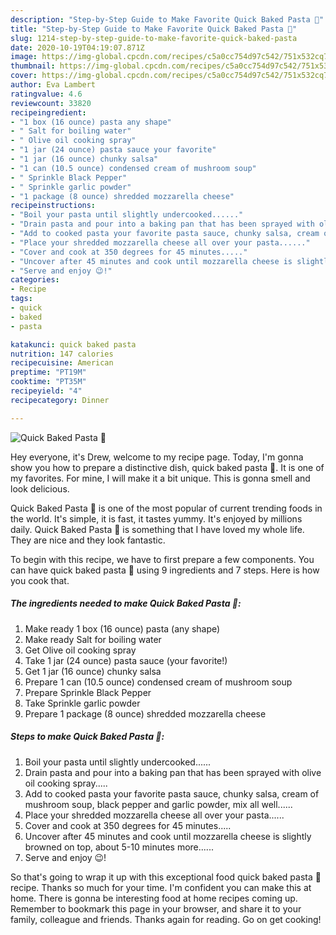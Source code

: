 ```yaml
---
description: "Step-by-Step Guide to Make Favorite Quick Baked Pasta 🍝"
title: "Step-by-Step Guide to Make Favorite Quick Baked Pasta 🍝"
slug: 1214-step-by-step-guide-to-make-favorite-quick-baked-pasta
date: 2020-10-19T04:19:07.871Z
image: https://img-global.cpcdn.com/recipes/c5a0cc754d97c542/751x532cq70/quick-baked-pasta-🍝-recipe-main-photo.jpg
thumbnail: https://img-global.cpcdn.com/recipes/c5a0cc754d97c542/751x532cq70/quick-baked-pasta-🍝-recipe-main-photo.jpg
cover: https://img-global.cpcdn.com/recipes/c5a0cc754d97c542/751x532cq70/quick-baked-pasta-🍝-recipe-main-photo.jpg
author: Eva Lambert
ratingvalue: 4.6
reviewcount: 33820
recipeingredient:
- "1 box (16 ounce) pasta any shape"
- " Salt for boiling water"
- " Olive oil cooking spray"
- "1 jar (24 ounce) pasta sauce your favorite"
- "1 jar (16 ounce) chunky salsa"
- "1 can (10.5 ounce) condensed cream of mushroom soup"
- " Sprinkle Black Pepper"
- " Sprinkle garlic powder"
- "1 package (8 ounce) shredded mozzarella cheese"
recipeinstructions:
- "Boil your pasta until slightly undercooked......"
- "Drain pasta and pour into a baking pan that has been sprayed with olive oil cooking spray....."
- "Add to cooked pasta your favorite pasta sauce, chunky salsa, cream of mushroom soup, black pepper and garlic powder, mix all well......"
- "Place your shredded mozzarella cheese all over your pasta......"
- "Cover and cook at 350 degrees for 45 minutes....."
- "Uncover after 45 minutes and cook until mozzarella cheese is slightly browned on top, about 5-10 minutes more......"
- "Serve and enjoy 😉!"
categories:
- Recipe
tags:
- quick
- baked
- pasta

katakunci: quick baked pasta 
nutrition: 147 calories
recipecuisine: American
preptime: "PT19M"
cooktime: "PT35M"
recipeyield: "4"
recipecategory: Dinner

---
```



![Quick Baked Pasta 🍝](https://img-global.cpcdn.com/recipes/c5a0cc754d97c542/751x532cq70/quick-baked-pasta-🍝-recipe-main-photo.jpg)

Hey everyone, it's Drew, welcome to my recipe page. Today, I'm gonna show you how to prepare a distinctive dish, quick baked pasta 🍝. It is one of my favorites. For mine, I will make it a bit unique. This is gonna smell and look delicious.



Quick Baked Pasta 🍝 is one of the most popular of current trending foods in the world. It's simple, it is fast, it tastes yummy. It's enjoyed by millions daily. Quick Baked Pasta 🍝 is something that I have loved my whole life. They are nice and they look fantastic.


To begin with this recipe, we have to first prepare a few components. You can have quick baked pasta 🍝 using 9 ingredients and 7 steps. Here is how you cook that.

<!--inarticleads1-->

##### The ingredients needed to make Quick Baked Pasta 🍝:

1. Make ready 1 box (16 ounce) pasta (any shape)
1. Make ready  Salt for boiling water
1. Get  Olive oil cooking spray
1. Take 1 jar (24 ounce) pasta sauce (your favorite!)
1. Get 1 jar (16 ounce) chunky salsa
1. Prepare 1 can (10.5 ounce) condensed cream of mushroom soup
1. Prepare  Sprinkle Black Pepper
1. Take  Sprinkle garlic powder
1. Prepare 1 package (8 ounce) shredded mozzarella cheese




<!--inarticleads2-->

##### Steps to make Quick Baked Pasta 🍝:

1. Boil your pasta until slightly undercooked......
1. Drain pasta and pour into a baking pan that has been sprayed with olive oil cooking spray.....
1. Add to cooked pasta your favorite pasta sauce, chunky salsa, cream of mushroom soup, black pepper and garlic powder, mix all well......
1. Place your shredded mozzarella cheese all over your pasta......
1. Cover and cook at 350 degrees for 45 minutes.....
1. Uncover after 45 minutes and cook until mozzarella cheese is slightly browned on top, about 5-10 minutes more......
1. Serve and enjoy 😉!




So that's going to wrap it up with this exceptional food quick baked pasta 🍝 recipe. Thanks so much for your time. I'm confident you can make this at home. There is gonna be interesting food at home recipes coming up. Remember to bookmark this page in your browser, and share it to your family, colleague and friends. Thanks again for reading. Go on get cooking!
